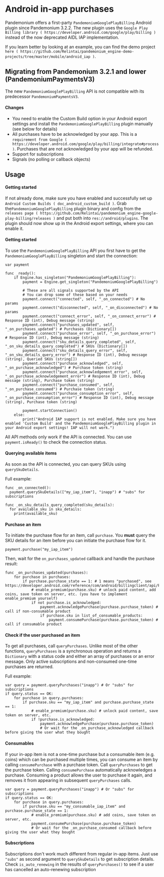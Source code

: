 

# Android in-app purchases

Pandemonium offers a first-party `PandemoniumGooglePlayBilling` Android plugin since Pandemonium 3.2.2.
The new plugin uses the `Google Play Billing library ( https://developer.android.com/google/play/billing )`
instead of the now deprecated AIDL IAP implementation.

If you learn better by looking at an example, you can find the demo project
`here ( https://github.com/Relintai/pandemonium_engine-demo-projects/tree/master/mobile/android_iap )`.


## Migrating from Pandemonium 3.2.1 and lower (PandemoniumPaymentsV3)

The new `PandemoniumGooglePlayBilling` API is not compatible with its predecessor `PandemoniumPaymentsV3`.

#### Changes

- You need to enable the Custom Build option in your Android export settings and install
  the `PandemoniumGooglePlayBilling` plugin manually (see below for details)
- All purchases have to be acknowledged by your app. This is a
  `requirement from Google ( https://developer.android.com/google/play/billing/integrate#process )`.
  Purchases that are not acknowledged by your app will be refunded.
- Support for subscriptions
- Signals (no polling or callback objects)


## Usage

#### Getting started

If not already done, make sure you have enabled and successfully set up `Android Custom Builds ( doc_android_custom_build )`.
Grab the`PandemoniumGooglePlayBilling` plugin binary and config from the `releases page ( https://github.com/Relintai/pandemonium_engine-google-play-billing/releases )`
and put both into `res://android/plugins`.
The plugin should now show up in the Android export settings, where you can enable it.


#### Getting started

To use the `PandemoniumGooglePlayBilling` API you first have to get the `PandemoniumGooglePlayBilling`
singleton and start the connection:

```
var payment

func _ready():
    if Engine.has_singleton("PandemoniumGooglePlayBilling"):
        payment = Engine.get_singleton("PandemoniumGooglePlayBilling")

        # These are all signals supported by the API
        # You can drop some of these based on your needs
        payment.connect("connected", self, "_on_connected") # No params
        payment.connect("disconnected", self, "_on_disconnected") # No params
        payment.connect("connect_error", self, "_on_connect_error") # Response ID (int), Debug message (string)
        payment.connect("purchases_updated", self, "_on_purchases_updated") # Purchases (Dictionary[])
        payment.connect("purchase_error", self, "_on_purchase_error") # Response ID (int), Debug message (string)
        payment.connect("sku_details_query_completed", self, "_on_sku_details_query_completed") # SKUs (Dictionary[])
        payment.connect("sku_details_query_error", self, "_on_sku_details_query_error") # Response ID (int), Debug message (string), Queried SKUs (string[])
        payment.connect("purchase_acknowledged", self, "_on_purchase_acknowledged") # Purchase token (string)
        payment.connect("purchase_acknowledgement_error", self, "_on_purchase_acknowledgement_error") # Response ID (int), Debug message (string), Purchase token (string)
        payment.connect("purchase_consumed", self, "_on_purchase_consumed") # Purchase token (string)
        payment.connect("purchase_consumption_error", self, "_on_purchase_consumption_error") # Response ID (int), Debug message (string), Purchase token (string)

        payment.startConnection()
    else:
        print("Android IAP support is not enabled. Make sure you have enabled 'Custom Build' and the PandemoniumGooglePlayBilling plugin in your Android export settings! IAP will not work.")
```

All API methods only work if the API is connected. You can use `payment.isReady()` to check the connection status.


#### Querying available items

As soon as the API is connected, you can query SKUs using `querySkuDetails`.

Full example:

```
func _on_connected():
  payment.querySkuDetails(["my_iap_item"], "inapp") # "subs" for subscriptions

func _on_sku_details_query_completed(sku_details):
  for available_sku in sku_details:
    print(available_sku)
```


#### Purchase an item

To initiate the purchase flow for an item, call `purchase`.
You **must** query the SKU details for an item before you can
initiate the purchase flow for it.

```
payment.purchase("my_iap_item")
```

Then, wait for the `on_purchases_updated` callback and handle the purchase result:

```
func _on_purchases_updated(purchases):
    for purchase in purchases:
        if purchase.purchase_state == 1: # 1 means "purchased", see https://developer.android.com/reference/com/android/billingclient/api/Purchase.PurchaseState#constants_1
            # enable_premium(purchase.sku) # unlock paid content, add coins, save token on server, etc. (you have to implement enable_premium yourself)
            if not purchase.is_acknowledged:                                        
                payment.acknowledgePurchase(purchase.purchase_token) # call if non-consumable product
                if purchase.sku in list_of_consumable_products:
                    payment.consumePurchase(purchase.purchase_token) # call if consumable product
```


#### Check if the user purchased an item

To get all purchases, call `queryPurchases`. Unlike most of the other functions, `queryPurchases` is
a synchronous operation and returns a `Dictionary` with a status code
and either an array of purchases or an error message. Only active subscriptions and non-consumed one-time purchases are returned.

Full example:

```
var query = payment.queryPurchases("inapp") # Or "subs" for subscriptions
if query.status == OK:
    for purchase in query.purchases:
        if purchase.sku == "my_iap_item" and purchase.purchase_state == 1:
            # enable_premium(purchase.sku) # unlock paid content, save token on server, etc.
            if !purchase.is_acknowledged:
                payment.acknowledgePurchase(purchase.purchase_token)
                # Or wait for the _on_purchase_acknowledged callback before giving the user what they bought
```


#### Consumables

If your in-app item is not a one-time purchase but a consumable item (e.g. coins) which can be purchased
multiple times, you can consume an item by calling `consumePurchase` with a purchase token.
Call `queryPurchases` to get the purchase token. Calling `consumePurchase` automatically
acknowledges a purchase.
Consuming a product allows the user to purchase it again, and removes it from appearing in subsequent `queryPurchases` calls.

```
var query = payment.queryPurchases("inapp") # Or "subs" for subscriptions
if query.status == OK:
    for purchase in query.purchases:
        if purchase.sku == "my_consumable_iap_item" and purchase.purchase_state == 1:
            # enable_premium(purchase.sku) # add coins, save token on server, etc.
            payment.consumePurchase(purchase.purchase_token)
            # Or wait for the _on_purchase_consumed callback before giving the user what they bought
```

#### Subscriptions

Subscriptions don't work much different from regular in-app items. Just use `"subs"` as second
argument to `querySkuDetails` to get subscription details.
Check `is_auto_renewing` in the results of `queryPurchases()` to see if a
user has cancelled an auto-renewing subscription

